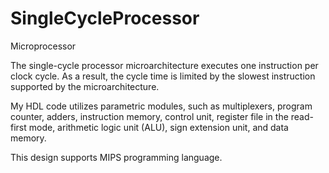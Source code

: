 # SingleCycleProcessor
 Microprocessor

The single-cycle processor microarchitecture executes one instruction per clock cycle.  As a result, the cycle time is limited by the slowest instruction supported by the microarchitecture.

My HDL code utilizes parametric modules, such as multiplexers, program counter, adders, instruction memory, control unit, register file in the read-first mode, arithmetic logic unit (ALU), sign extension unit, and data memory. 

This design supports MIPS programming language. 
